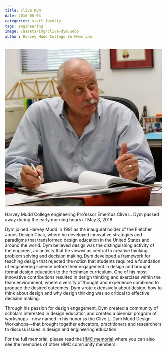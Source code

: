 ```yaml
---
title: Clive Dym
date: 2016-05-03
categories: staff faculty
tags: engineering
image: /assets/img/clive-dym.webp
author: Harvey Mudd College In Memoriam
---
```

![Bob Keller](/assets/img/clive-dym.webp)

Harvey Mudd College engineering Professor Emeritus Clive L. Dym passed away during the early morning hours of May 3, 2016.

Dym joined Harvey Mudd in 1991 as the inaugural holder of the Fletcher Jones Design Chair, where he developed innovative strategies and paradigms that transformed design education in the United States and around the world. Dym believed design was the distinguishing activity of the engineer, an activity that he viewed as central to creative thinking, problem solving and decision making. Dym developed a framework for teaching design that rejected the notion that students required a foundation of engineering science before their engagement in design and brought formal design education to the freshman curriculum. One of his most innovative contributions resulted in design thinking and exercises within the team environment, where diversity of thought and experience combined to produce the desired outcomes. Dym wrote extensively about design, how to think about design and why design thinking was so critical to effective decision making.

Through his passion for design engagement, Dym created a community of scholars interested in design education and created a biennial program of workshops—now named in his honor as the Clive L. Dym Mudd Design Workshops—that brought together educators, practitioners and researchers to discuss issues in design and engineering education.

For the full memorial, please read the [HMC memorial](https://www.hmc.edu/in-memoriam/clive-dym/) where you can also see the memories of other HMC community members.

